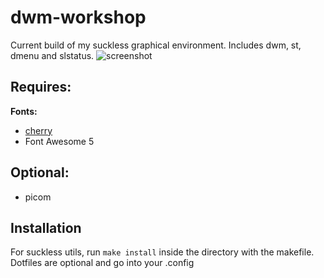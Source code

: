 # dwm-workshop
Current build of my suckless graphical environment.
Includes dwm, st, dmenu and slstatus.
![screenshot](https://github.com/rjflan/dwm-workshop/raw/main/screenshot.png)

## Requires:
**Fonts:**
- [cherry](https://github.com/turquoise-hexagon/cherry)
- Font Awesome 5

## Optional:
- picom

## Installation
For suckless utils, run `make install` inside the directory with the makefile.
Dotfiles are optional and go into your .config
